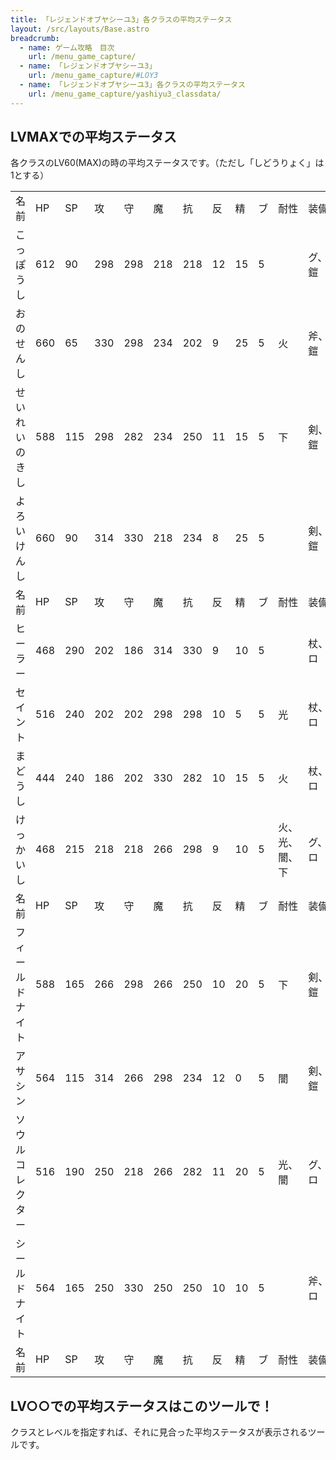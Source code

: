 ```yaml
---
title: 「レジェンドオブヤシーユ3」各クラスの平均ステータス
layout: /src/layouts/Base.astro
breadcrumb:
  - name: ゲーム攻略　目次
    url: /menu_game_capture/
  - name: 「レジェンドオブヤシーユ3」
    url: /menu_game_capture/#LOY3
  - name: 「レジェンドオブヤシーユ3」各クラスの平均ステータス
    url: /menu_game_capture/yashiyu3_classdata/
---
```


## LVMAXでの平均ステータス

各クラスのLV60(MAX)の時の平均ステータスです。（ただし「しどうりょく」は1とする）

|   |   |   |   |   |   |   |   |   |   |   |   |   |   |   |   |   |   |   |   |   |
|---|---|---|---|---|---|---|---|---|---|---|---|---|---|---|---|---|---|---|---|---|
|名前|HP|SP|攻|守|魔|抗|反|精|ブ|耐性|装備|武|火|光|闇|回|異|補|時|場|
|こっぽうし|612|90|298|298|218|218|12|15|5||グ、鎧|10|||||||||
|おのせんし|660|65|330|298|234|202|9|25|5|火|斧、鎧|3|5||||||||
|せいれいのきし|588|115|298|282|234|250|11|15|5|下|剣、鎧|5||||||2|2||
|よろいけんし|660|90|314|330|218|234|8|25|5||剣、鎧|7||||||||3|
|名前|HP|SP|攻|守|魔|抗|反|精|ブ|耐性|装備|武|火|光|闇|回|異|補|時|場|
|ヒーラー|468|290|202|186|314|330|9|10|5||杖、ロ|||2||10||8|||
|セイント|516|240|202|202|298|298|10|5|5|光|杖、ロ|||10||7||3|||
|まどうし|444|240|186|202|330|282|10|15|5|火|杖、ロ||10|5|7||3||3|3|
|けっかいし|468|215|218|218|266|298|9|10|5|火、光、闇、下|グ、ロ|||2|3|3|5|6|6|6|
|名前|HP|SP|攻|守|魔|抗|反|精|ブ|耐性|装備|武|火|光|闇|回|異|補|時|場|
|フィールドナイト|588|165|266|298|266|250|10|20|5|下|剣、鎧||7||||||5|10|
|アサシン|564|115|314|266|298|234|12|0|5|闇|剣、鎧|5|||10||7||||
|ソウルコレクター|516|190|250|218|266|282|11|20|5|光、闇|グ、ロ|||4|4|5|||10||
|シールドナイト|564|165|250|330|250|250|10|10|5||斧、ロ||2|||3|10|10||3|
|名前|HP|SP|攻|守|魔|抗|反|精|ブ|耐性|装備|武|火|光|闇|回|異|補|時|場|

  

## LV○○での平均ステータスはこのツールで！

クラスとレベルを指定すれば、それに見合った平均ステータスが表示されるツールです。

<!-- TODO: widget -->